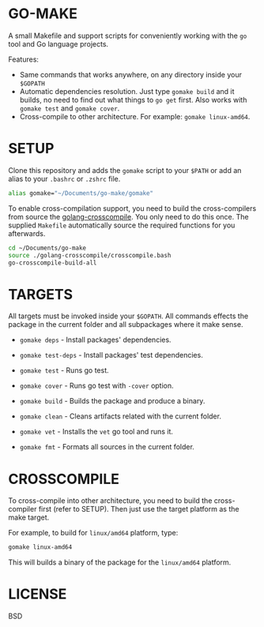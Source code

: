 # GO-MAKE

A small Makefile and support scripts for conveniently working with the `go` tool and
Go language projects.

Features:

* Same commands that works anywhere, on any directory inside your `$GOPATH`
* Automatic dependencies resolution. Just type `gomake build` and it builds, no need to
  find out what things to `go get` first. Also works with `gomake test` and `gomake
  cover`.
* Cross-compile to other architecture. For example: `gomake linux-amd64`.

# SETUP

Clone this repository and adds the `gomake` script to your `$PATH` or add an alias to your
`.bashrc` or `.zshrc` file.

```sh
alias gomake="~/Documents/go-make/gomake"
```

To enable cross-compilation support, you need to build the cross-compilers from source
the [golang-crosscompile][0]. You only need to do this once. The supplied `Makefile`
automatically source the required functions for you afterwards.

```sh
cd ~/Documents/go-make
source ./golang-crosscompile/crosscompile.bash
go-crosscompile-build-all
```

# TARGETS

All targets must be invoked inside your `$GOPATH`. All commands effects the package in
the current folder and all subpackages where it make sense.

* `gomake deps` - Install packages' dependencies.
* `gomake test-deps` - Install packages' test dependencies.

* `gomake test` - Runs go test.
* `gomake cover` - Runs go test with `-cover` option.

* `gomake build` - Builds the package and produce a binary.
* `gomake clean` - Cleans artifacts related with the current folder.

* `gomake vet` - Installs the `vet` go tool and runs it.
* `gomake fmt` - Formats all sources in the current folder.

# CROSSCOMPILE

To cross-compile into other architecture, you need to build the cross-compiler first
(refer to SETUP). Then just use the target platform as the make target.

For example, to build for `linux/amd64` platform, type:

```sh
gomake linux-amd64
```

This will builds a binary of the package for the `linux/amd64` platform.

# LICENSE

BSD

[0]: https://github.com/davecheney/golang-crosscompile


